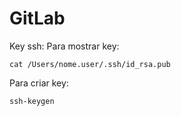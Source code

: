 # GitLab


Key ssh:
Para mostrar key:
```shell
cat /Users/nome.user/.ssh/id_rsa.pub
```
Para criar key:
```shell
ssh-keygen
```
